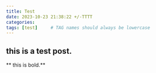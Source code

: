 ```yaml
---
title: Test
date: 2023-10-23 21:38:22 +/-TTTT
categories: 
tags: [test]     # TAG names should always be lowercase
---
```


## this is a test post.

** this is bold.**